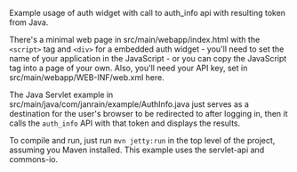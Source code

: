 Example usage of auth widget with call to auth_info api with resulting token from Java.

There's a minimal web page in src/main/webapp/index.html with the `<script>` tag and `<div>` for a embedded auth widget - you'll need to set the name of your application in the JavaScript - or you can copy the JavaScript tag into a page of your own.  Also, you'll need your API key, set in src/main/webapp/WEB-INF/web.xml here.

The Java Servlet example in src/main/java/com/janrain/example/AuthInfo.java just serves as a destination for the user's browser to be redirected to after logging in, then it calls the `auth_info` API with that token and displays the results.

To compile and run, just run `mvn jetty:run` in the top level of the project, assuming you Maven installed.  This example uses the servlet-api and commons-io.
